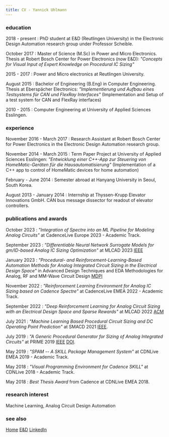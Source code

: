 ```yaml
---
title: CV - Yannick Uhlmann
---
```


### education

2018 - present
:   PhD student at E&D (Reutlingen University) in the Electronic Design 
Automation research group under Professor Scheible.

October 2017
:   Master of Science (M.Sc) in Power and Micro Electronics. Thesis at
Robert Bosch Center for Power Electronics (now E&D): 
_"Concepts for Visual Input of Expert Knowledge on Procedural IC Sizing"_

2015 - 2017
:   Power and Micro electronics at Reutlingen University.

August 2015
:   Bachelor of Engineering (B.Eng) in Computer Engineering. 
Thesis at Eberspächer Electronics:
_"Implementierung und Aufbau eines Testsystems für CAN und FlexRay Interfaces"_
(Implementation and Setup of a test system for CAN and FlexRay interfaces)

2010 - 2015
:   Computer Engineering at University of Applied Sciences Esslingen.

### experience

November 2016 - March 2017
:   Research Assistant at Robert Bosch Center for Power Electronics in the
Electronic Design Automation research group.

November 2014 - March 2015
:   Term Paper Project at University of Applied Sciences Esslingen:
_"Entwicklung einer C++-App zur Steuering von HomeMatic-Geräten für die Hausautomatisierung"_ 
(Implementation of a C++ app to control of HomeMatic devices for home automation)

February - June 2014
:   Semester abroad at Hanyang University in Seoul, South Korea.

August 2013 - January 2014
:   Internship at Thyssen-Krupp Elevator Innovations GmbH. 
CAN bus message dissector for readout of elevator controllers.

### publications and awards

October 2023
:   _"Integration of Spectre into an ML Pipeline for Modeling Analog Circuits"_ 
at CadenceLive Europe 2023 - Academic Track.

September 2023
:   _"Differentiable Neural Network Surrogate Models for gm/ID-based Analog IC
Sizing Optimization"_ at MLCAD 2023
[IEEE]()

January 2023
:   _"Procedural- and Reinforcement-Learning-Based Automation Methods for
Analog Integrated Circuit Sizing in the Electrical Design Space"_ in Advanced
Design Techniques and EDA Methodologies for Analog, RF and MM-Wave Circuit
Design [MDPI](https://www.mdpi.com/2079-9292/12/2/302)

November 2022
:   _"Reinforcement Learning Environment for Analog IC Sizing based on Cadence Spectre"_ 
at CadenceLive EMEA 2022 - Academic Track.

September 2022
:   _"Deep Reinforcement Learning for Analog Circuit Sizing with an Electrical
Design Space and Sparse Rewards"_ at MLCAD 2022
[ACM](https://dl.acm.org/doi/10.1145/3551901.3556474)

July 2021
:   _"Machine Learning Based Procedural Circuit Sizing and DC Operating
Point Prediction"_ at SMACD 2021 
[IEEE](https://ieeexplore.ieee.org/document/9547948).

July 2019
:   _"A Generic Procedural Generator for Sizing of Analog Integrated Circuits"_ 
at PRIME 2019 [IEEE](https://ieeexplore.ieee.org/document/8787743) 
[DOI](http://dx.doi.org/10.1109/PRIME.2019.8787743).

May 2019
:   _"SPAM -- A SKILL Package Management System"_ 
at CDNLive EMEA 2019 - Academic Track.

May 2018
:   _"Visual Programming Environment for Cadence SKILL"_ 
at CDNLive 2018 - Academic Track.

May 2018
:   _Best Thesis Award_ from Cadence at CDNLive EMEA 2018.

### research interest

Machine Learning, Analog Circuit Design Automation

### see also

[Home](./index.html)
[E&D](https://www.electronics-and-drives.de/)
[LinkedIn](https://www.linkedin.com/in/yannick-uhlmann-b57024170/)

